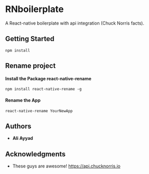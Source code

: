 # RNboilerplate

A React-native boilerplate with api integration (Chuck Norris facts).

## Getting Started
```
npm install
```
## Rename project
#### Install the Package react-native-rename
```
npm install react-native-rename -g
```
#### Rename the App
```
react-native-rename YourNewApp
```

## Authors
* **Ali Ayyad**


## Acknowledgments

* These guys are awesome! https://api.chucknorris.io
